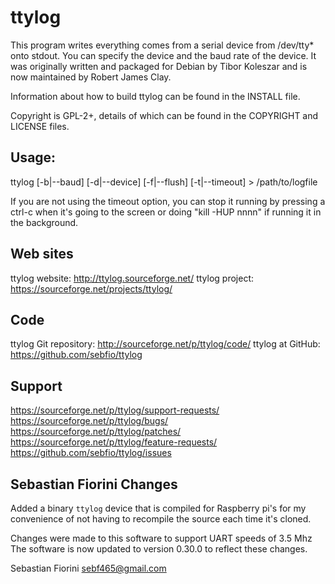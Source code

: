 ttylog
======

This program writes everything comes from a serial device from /dev/tty* onto
stdout. You can specify the device and the baud rate of the device.  It was
originally written and packaged for Debian by Tibor Koleszar and is now
maintained by Robert James Clay.

Information about how to build ttylog can be found in the INSTALL file.

Copyright is GPL-2+, details of which can be found in the COPYRIGHT and LICENSE
files.


Usage:
------

ttylog [-b|--baud] [-d|--device] [-f|--flush] [-t|--timeout] > /path/to/logfile

If you are not using the timeout option, you can stop it running by pressing a
ctrl-c when it's going to the screen or doing "kill -HUP nnnn" if running it in
the background.

Web sites
-----------

ttylog website:  http://ttylog.sourceforge.net/
ttylog project:  https://sourceforge.net/projects/ttylog/

Code
----

ttylog Git repository:  http://sourceforge.net/p/ttylog/code/
ttylog at GitHub:       https://github.com/sebfio/ttylog 

Support
-------

https://sourceforge.net/p/ttylog/support-requests/
https://sourceforge.net/p/ttylog/bugs/
https://sourceforge.net/p/ttylog/patches/
https://sourceforge.net/p/ttylog/feature-requests/
https://github.com/sebfio/ttylog/issues


Sebastian Fiorini Changes
-------------------------
Added a binary `ttylog` device that is compiled for Raspberry pi's for
my convenience of not having to recompile the source each time it's cloned.

Changes were made to this software to support UART speeds of 3.5 Mhz
The software is now updated to version 0.30.0 to reflect these changes.

Sebastian Fiorini <sebf465@gmail.com>

